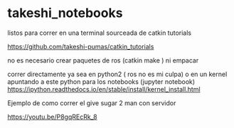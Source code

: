 # takeshi_notebooks

listos para correr en una terminal sourceada de catkin tutorials

https://github.com/takeshi-pumas/catkin_tutorials


no es necesario crear paquetes de ros (catkin make ) ni empacar

correr directamente ya sea en python2 ( ros no es mi culpa)
o en un kernel apuntando a este python para los notebooks (jupyter notebook)
https://ipython.readthedocs.io/en/stable/install/kernel_install.html



Ejemplo de como correr el give sugar 2 man con servidor


https://youtu.be/P8gqREcRk_8
